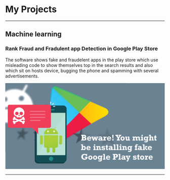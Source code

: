 # My Projects
---
## Machine learning

### Rank Fraud and Fradulent app Detection in Google Play Store

The software shows fake and fraudelent apps in the play store which use misleading code to show themselves top in the search results and also which sit on hosts device, bugging the phone and spamming with several advertisements.  


<center><img src="assets/img/rank-fraud.jpg"/></center>

---



